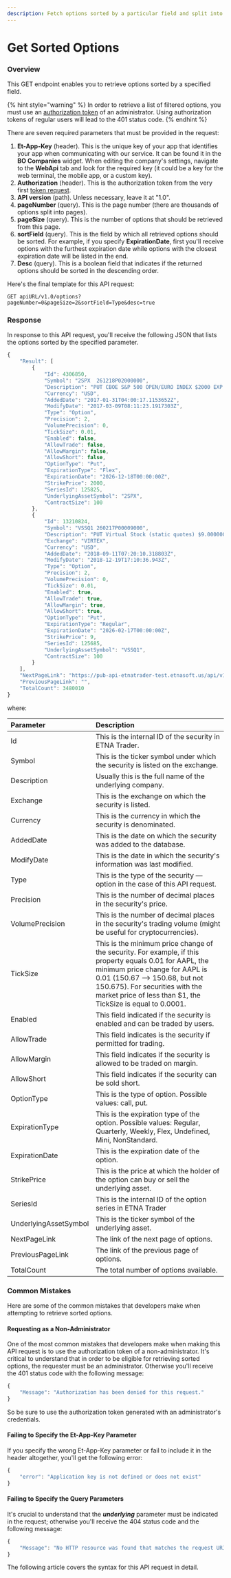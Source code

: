 ```yaml
---
description: Fetch options sorted by a particular field and split into multiple pages
---
```


# Get Sorted Options

### Overview

This GET endpoint enables you to retrieve options sorted by a specified field. 

{% hint style="warning" %}
In order to retrieve a list of filtered options, you must use an [authorization token](../authentication/) of an administrator. Using authorization tokens of regular users will lead to the 401 status code.
{% endhint %}

There are seven required parameters that must be provided in the request:

1. **Et-App-Key** \(header\). This is the unique key of your app that identifies your app when communicating with our service. It can be found it in the **BO Companies** widget. When editing the company's settings, navigate to the **WebApi** tab and look for the required key \(it could be a key for the web terminal, the mobile app, or a custom key\). 
2. **Authorization** \(header\). This is the authorization token from the very first [token request](../authentication/).
3. **API version** \(path\). Unless necessary, leave it at "1.0".
4. **pageNumber** \(query\). This is the page number \(there are thousands of options split into pages\).
5. **pageSize** \(query\). This is the number of options that should be retrieved from this page. 
6. **sortField** \(query\). This is the field by which all retrieved options should be sorted. For example, if you specify **ExpirationDate**, first you'll receive options with the furthest expiration date while options with the closest expiration date will be listed in the end.
7. **Desc** \(query\). This is a boolean field that indicates if the returned options should be sorted in the descending order.

Here's the final template for this API request:

```text
GET apiURL/v1.0/options?pageNumber=0&pageSize=2&sortField=Type&desc=true
```

### Response

In response to this API request, you'll receive the following JSON that lists the options sorted by the specified parameter.

```javascript
{
    "Result": [
        {
            "Id": 4306850,
            "Symbol": "2SPX  261218P02000000",
            "Description": "PUT CBOE S&P 500 OPEN/EURO INDEX $2000 EXP 12/18/26",
            "Currency": "USD",
            "AddedDate": "2017-01-31T04:00:17.1153652Z",
            "ModifyDate": "2017-03-09T08:11:23.1917303Z",
            "Type": "Option",
            "Precision": 2,
            "VolumePrecision": 0,
            "TickSize": 0.01,
            "Enabled": false,
            "AllowTrade": false,
            "AllowMargin": false,
            "AllowShort": false,
            "OptionType": "Put",
            "ExpirationType": "Flex",
            "ExpirationDate": "2026-12-18T00:00:00Z",
            "StrikePrice": 2000,
            "SeriesId": 125825,
            "UnderlyingAssetSymbol": "2SPX",
            "ContractSize": 100
        },
        {
            "Id": 13210824,
            "Symbol": "VSSQ1 260217P00009000",
            "Description": "PUT Virtual Stock (static quotes) $9.00000000 EXP 02/17/26",
            "Exchange": "VIRTEX",
            "Currency": "USD",
            "AddedDate": "2018-09-11T07:20:10.318803Z",
            "ModifyDate": "2018-12-19T17:10:36.943Z",
            "Type": "Option",
            "Precision": 2,
            "VolumePrecision": 0,
            "TickSize": 0.01,
            "Enabled": true,
            "AllowTrade": true,
            "AllowMargin": true,
            "AllowShort": true,
            "OptionType": "Put",
            "ExpirationType": "Regular",
            "ExpirationDate": "2026-02-17T00:00:00Z",
            "StrikePrice": 9,
            "SeriesId": 125685,
            "UnderlyingAssetSymbol": "VSSQ1",
            "ContractSize": 100
        }
    ],
    "NextPageLink": "https://pub-api-etnatrader-test.etnasoft.us/api/v1.0/options/?pageNumber=1&pageSize=2&sortField=ExpirationDate&desc=true",
    "PreviousPageLink": "",
    "TotalCount": 3480010
}
```

where:

| Parameter | Description |
| :--- | :--- |
| Id | This is the internal ID of the security in ETNA Trader. |
| Symbol | This is the ticker symbol under which the security is listed on the exchange. |
| Description | Usually this is the full name of the underlying company. |
| Exchange | This is the exchange on which the security is listed. |
| Currency | This is the currency in which the security is denominated. |
| AddedDate | This is the date on which the security was added to the database. |
| ModifyDate | This is the date in which the security's information was last modified. |
| Type | This is the type of the security — option in the case of this API request. |
| Precision | This is the number of decimal places in the security's price. |
| VolumePrecision | This is the number of decimal places in the security's trading volume \(might be useful for cryptocurrencies\). |
| TickSize | This is the minimum price change of the security. For example, if this property equals 0.01 for AAPL, the minimum price change for AAPL is 0.01 \(150.67 —&gt; 150.68, but not 150.675\). For securities with the market price of less than $1, the TickSize is equal to 0.0001. |
| Enabled | This field indicated if the security is enabled and can be traded by users. |
| AllowTrade | This field indicates is the security if permitted for trading. |
| AllowMargin | This field indicates if the security is allowed to be traded on margin. |
| AllowShort | This field indicates if the security can be sold short. |
| OptionType | This is the type of option. Possible values: call, put. |
| ExpirationType | This is the expiration type of the option. Possible values: Regular, Quarterly, Weekly, Flex, Undefined, Mini, NonStandard.  |
| ExpirationDate | This is the expiration date of the option. |
| StrikePrice | This is the price at which the holder of the option can buy or sell the underlying asset. |
| SeriesId | This is the internal ID of the option series in ETNA Trader |
| UnderlyingAssetSymbol | This is the ticker symbol of the underlying asset. |
| NextPageLink | The link of the next page of options. |
| PreviousPageLink | The link of the previous page of options. |
| TotalCount | The total number of options available. |

### Common Mistakes

Here are some of the common mistakes that developers make when attempting to retrieve sorted options. 

#### Requesting as a Non-Administrator

One of the most common mistakes that developers make when making this API request is to use the authorization token of a non-administrator. It's critical to understand that in order to be eligible for retrieving sorted options, the requester must be an administrator. Otherwise you'll receive the 401 status code with the following message:

```javascript
{
    "Message": "Authorization has been denied for this request."
}
```

So be sure to use the authorization token generated with an administrator's credentials.

#### Failing to Specify the Et-App-Key Parameter

If you specify the wrong Et-App-Key parameter or fail to include it in the header altogether, you'll get the following error:

```javascript
{
    "error": "Application key is not defined or does not exist"
}
```

#### Failing to Specify the Query Parameters

It's crucial to understand that the _**underlying**_ parameter must be indicated in the request; otherwise you'll receive the 404 status code and the following message:

```javascript
{
    "Message": "No HTTP resource was found that matches the request URI 'https://pub-api-etnatrader-dev.etnasoft.us/api/v1.0/options?pageNumber=0&pageSize=2&sortField=Type'."
}
```

The following article covers the syntax for this API request in detail.

